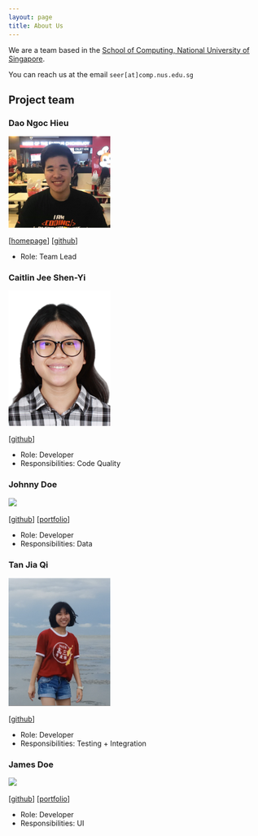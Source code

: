 ```yaml
---
layout: page
title: About Us
---
```


We are a team based in the [School of Computing, National University of Singapore](http://www.comp.nus.edu.sg).

You can reach us at the email `seer[at]comp.nus.edu.sg`

## Project team

### Dao Ngoc Hieu

<img src="images/hieu.png" width="200px">

[[homepage](https://resumednh.herokuapp.com)]
[[github](https://github.com/daongochieu2810)]
* Role: Team Lead

### Caitlin Jee Shen-Yi

<img src="images/caitlinjee.png" width="200px">

[[github](http://github.com/caitlinjee)]

* Role: Developer
* Responsibilities: Code Quality

### Johnny Doe

<img src="images/johndoe.png" width="200px">

[[github](http://github.com/johndoe)] [[portfolio](team/johndoe.md)]

* Role: Developer
* Responsibilities: Data

### Tan Jia Qi

<img src="images/jiaqi.png" width="200px">

[[github](http://github.com/jiaqi20)]

* Role: Developer
* Responsibilities: Testing + Integration

### James Doe

<img src="images/johndoe.png" width="200px">

[[github](http://github.com/johndoe)]
[[portfolio](team/johndoe.md)]

* Role: Developer
* Responsibilities: UI
